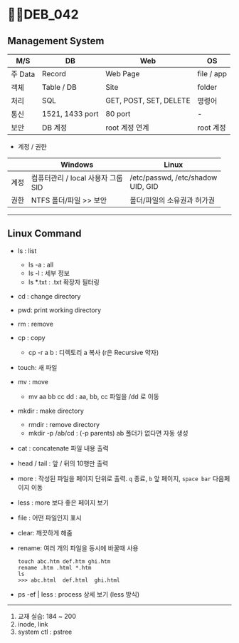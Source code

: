 # DEB_042

## Management System

| M/S     | DB              | Web                    | OS         |
| ------- | --------------- | ---------------------- | ---------- |
| 주 Data | Record          | Web Page               | file / app |
| 객체    | Table / DB      | Site                   | folder     |
| 처리    | SQL             | GET, POST, SET, DELETE | 명령어     |
| 통신    | 1521, 1433 port | 80 port                | -          |
| 보안    | DB 계정         | root 계정 연계         | root 계정  |

* 계정 / 권한

|      | Windows                                 | Linux                                  |
| ---- | --------------------------------------- | -------------------------------------- |
| 계정 | 컴퓨터관리 / local 사용자 그룹<br />SID | /etc/passwd, /etc/shadow<br />UID, GID |
| 권한 | NTFS 폴더/파일 >> 보안                  | 폴더/파일의 소유권과 허가권            |

---

## Linux Command

* ls : list

  * ls -a : all
  * ls -l : 세부 정보
  * ls *.txt : .txt 확장자 필터링

* cd : change directory

* pwd: print working directory

* rm : remove

* cp : copy

  * cp -r a b : 디렉토리 a 복사 (r은 Recursive 약자)

* touch: 새 파일

* mv : move

  * mv aa bb cc dd : aa, bb, cc 파일을  /dd 로 이동

* mkdir : make directory

  * rmdir : remove directory
  * mkdir -p /ab/cd : (-p parents) ab 폴더가 없다면 자동 생성

* cat : concatenate 파일 내용 출력

* head / tail : 앞 / 뒤의 10행만 출력

* more : 작성된 파일을 페이지 단위로 출력. `q` 종료, `b` 앞 페이지, `space bar` 다음페이지 이동

* less : more 보다 좋은 페이지 보기

* file : 어떤 파일인지 표시

* clear: 깨끗하게 해줌

* rename: 여러 개의 파일을 동시에 바꿀때 사용

  ```shell
  touch abc.htm def.htm ghi.htm
  rename .htm .html *.htm
  ls
  >>> abc.html  def.html  ghi.html
  ```

* ps -ef | less : process 상세 보기 (less 방식)

---

1) 교재 실습: 184 ~ 200
2) inode, link
3) system ctl : pstree
